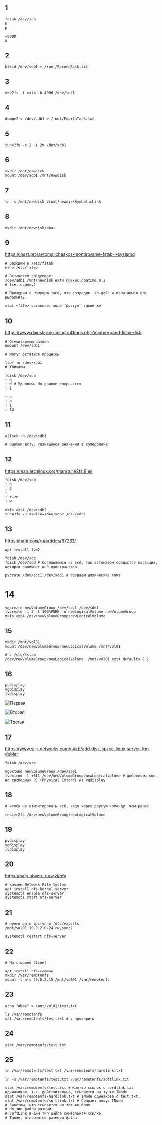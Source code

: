 ## 1
```
fdisk /dev/sdb
n
p

+500M
w
```
## 2
```
blkid /dev/sdb1 > /root/SecondTask.txt
```
## 3
```
mke2fs -t ext4 -b 4096 /dev/sdb1
```
## 4
```
dumpe2fs /dev/sdb1 > /root/FourthTask.txt
```
## 5
```
tune2fs -c 2 -i 2m /dev/sdb1
```
## 6
```
mkdir /mnt/newdisk
mount /dev/sdb1 /mnt/newdisk
```
## 7
```
ln -s /mnt/newdisk /root/newdiskSymbolicLink
```
## 8
```
mkdir /mnt/newdisk/abas
```
## 9
https://losst.pro/avtomaticheskoe-montirovanie-fstab-i-systemd
```
# Заходим в /etc/fstab
nano /etc/fstab

# Вставляем следующее:
/dev/sdb1 /mnt/newdisk ext4 noexec,noatime 0 2
# (см. ссылку)

# Проверим с помощью того, что создадим .sh-файл и попытаемся его выполнить

stat <file> оставляет поле "Доступ" таким же
```

## 10
https://www.dmosk.ru/miniinstruktions.php?mini=expand-linux-disk
```
# Отмонтируем раздел
umount /dev/sdb1

# Могут остаться процессы

lsof -w /dev/sdb1
# Убиваем

fdisk /dev/sdb
: p
: d # Удаляем. Но данные сохранятся
: 1

: n
: p
: 1
: 1G
```

## 11
```
e2fsck -n /dev/sdb1

# Ошибки есть. Разнящиеся значения в суперблоке
```
## 12
https://man.archlinux.org/man/tune2fs.8.en
```
fdisk /dev/sdb
: n
: 2
:
: +12M
: w

mkfs.ext4 /dev/sdb2
tune2fs -J device=/dev/sdb2 /dev/sdb1
```
## 13
https://habr.com/ru/articles/67283/
```
apt install lvm2

fdisk /dev/sdc
fdisk /dev/sdd # Соглашаемся на всё, так автоматом создастся партиция, которая занимает всё пространство

pvcrate /dev/sdc1 /dev/sdd1 # Создаем физические тома
```

# 14
```
vgcreate newVolumeGroup /dev/sdc1 /dev/sdd1
lvcreate -i 2 -l 100%FREE -n newLogicalVolume newVolumeGroup
mkfs.ext4 /dev/newVolumeGroup/newLogicalVolume
```
## 15
```
mkdir /mnt/vol01
mount /dev/newVolumeGroup/newLogicalVolume /mnt/vol01

# в /etc/fstab
/dev/newVolumeGroup/newLogicalVolume  /mnt/vol01 ext4 defaults 0 2
```

## 16
```
pvdisplay
vgdisplay
lvdisplay
```
![Первая](Pasted%20image%2020250222184425.png)

![Вторая](Pasted%20image%2020250222184450.png)

![Третья](Pasted%20image%2020250222184506.png)
## 17
https://www.sim-networks.com/ru/kb/add-disk-space-linux-server-lvm-debian
```
fdisk /dev/sde

vgextend newVolumeGroup /dev/sde1
lvextend -l +511 /dev/newVolumeGroup/newLogicalVolume # добавляем кол-во свободных PE (Physical Extend) из vgdisplay 
```
## 18
```
# чтобы не отмонтировать всё, надо через другую команду, чем ранее

resize2fs /dev/newVolumeGroup/newLogicalVolume
```

## 19
```
pvdisplay
vgdisplay
lvdisplay 
```

## 20
https://help.ubuntu.ru/wiki/nfs
```
# качаем Network File System
apt install nfs-kernel-server 
systemctl enable nfs-server 
systemctl start nfs-server
```

## 21
```
# нужно дать доступ в /etc/exports
/mnt/vol01 10.0.2.0/24(rw,sync)

systemctl restart nfs-server
```

## 22
```
# На стороне Client

apt install nfs-common
mkdir /var/remotenfs
mount -t nfs 10.0.2.15:/mnt/vol01 /var/remotenfs
```

## 23
```
echo "Abas" > /mnt/vol01/test.txt

ls /var/remotenfs
cat /var/remotenfs/test.txt # и проверить
```

## 24
```
stat /var/remotenfs/test.txt
```
## 25
```
ln /var/remotenfs/test.txt /var/remotenfs/hardlink.txt

ln -s /var/remotenfs/test.txt /var/remotenfs/softlink.txt

stat /var/remotenfs/test.txt # Кол-во ссылок с hardlink.txt одинаковое, т.к. действительно, ссылается на ту же INode
stat /var/remotenfs/hardlink.txt # INode одинакова с test.txt. 
stat /var/remotenfs/softlink.txt # Создает новую INode
# Заметим, что ссылается на тот же блок
# Но тип файла разный
# SoftLink видим тип файла символьная ссылка
# Также, отличаются размеры файла
```